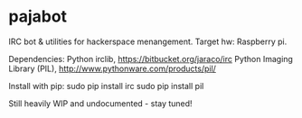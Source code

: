 pajabot
=======

IRC bot &amp; utilities for hackerspace menangement. Target hw: Raspberry pi.

Dependencies:
Python irclib, https://bitbucket.org/jaraco/irc
Python Imaging Library (PIL), http://www.pythonware.com/products/pil/

Install with pip:
sudo pip install irc
sudo pip install pil


Still heavily WIP and undocumented - stay tuned!

